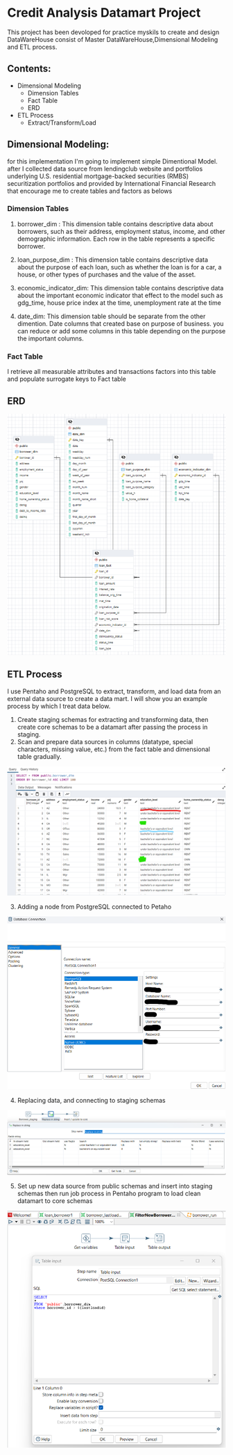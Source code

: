 # Credit Analysis Datamart Project
This project has been devoloped for practice myskils to create and design DataWareHouse consist of Master DataWareHouse,Dimensional Modeling and ETL process.
## Contents:
- Dimensional Modeling
    - Dimension Tables
    - Fact Table
    - ERD
- ETL Process
    - Extract/Transform/Load
## Dimensional Modeling:
for this implementation I'm going to implement simple Dimentional Model. after I collected data source from lendingclub website and portfolios underlying U.S. residential mortgage-backed securities (RMBS) securitization portfolios and provided by International Financial Research that encourage me to create tables and factors as belows
### Dimension Tables
  1. borrower_dim : This dimension table contains descriptive data about borrowers, such as their address, employment status, income, and other demographic information. Each row in the table represents a specific borrower.
  
  2. loan_purpose_dim : This dimension table contains descriptive data about the purpose of each loan, such as whether the loan is for a car, a house, or other types of purchases and the value of the asset.
  
  3. economic_indicator_dim: This dimension table contains descriptive data about the important economic indicator that effect to the model such as gdg_time, house price index at the time, unemployment rate at the time
  
  4. date_dim: This dimension table should be separate from the other dimention. Date columns that created base on purpose of business. you can reduce or add some columns in this table depending on the purpose the important columns.
### Fact Table
  I retrieve all measurable attributes and transactions factors into this table and populate surrogate keys to Fact table

## ERD

![](https://github.com/Rawinkk/Credit-Analysis-Datamart-Project/blob/main/images/Screenshot_20230221_033743.png)

## ETL Process
I use Pentaho and PostgreSQL to extract, transform, and load data from an external data source to create a data mart. I will show you an example process by which I treat data below.
1. Create staging schemas for extracting and transforming data, then create core schemas to be a datamart after passing the process in staging.
2. Scan and prepare data sources in columns (datatype, special characters, missing value, etc.) from the fact table and dimensional table gradually.

![](https://github.com/Rawinkk/Credit-Analysis-Datamart-Project/blob/main/images/missing_value_long_str.png)

3. Adding a node from PostgreSQL connected to Petaho

![](https://github.com/Rawinkk/Credit-Analysis-Datamart-Project/blob/main/images/node.png)

4. Replacing data, and connecting to staging schemas

![](https://github.com/Rawinkk/Credit-Analysis-Datamart-Project/blob/main/images/pantaho_edit1.png)

5. Set up new data source from public schemas and insert into staging schemas then run job process in Pentaho program to load clean datamart to core schemas

![](https://github.com/Rawinkk/Credit-Analysis-Datamart-Project/blob/main/images/pentaho_edit2.png)
 
